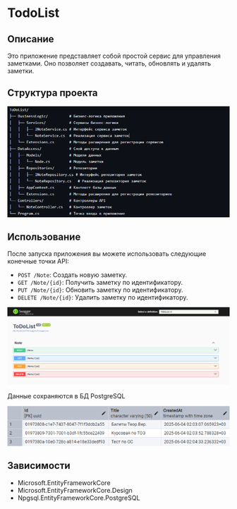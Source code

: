 # TodoList

## Описание

Это приложение представляет собой простой сервис для управления заметками. Оно позволяет создавать, читать, обновлять и удалять заметки.

## Структура проекта

![Структура](image/2.png)

## Использование

После запуска приложения вы можете использовать следующие конечные точки API:

- `POST /Note`: Создать новую заметку.
- `GET /Note/{id}`: Получить заметку по идентификатору.
- `PUT /Note/{id}`: Обновить заметку по идентификатору.
- `DELETE /Note/{id}`: Удалить заметку по идентификатору.

![Использование](image/3.png)

Данные сохраняются в БД PostgreSQL

![Использование](image/1.png)

## Зависимости

- Microsoft.EntityFrameworkCore
- Microsoft.EntityFrameworkCore.Design
- Npgsql.EntityFrameworkCore.PostgreSQL



